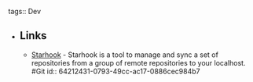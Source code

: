 tags:: Dev

- ## Links
	- [Starhook](https://github.com/fatih/starhook) - Starhook is a tool to manage and sync a set of repositories from a group of remote repositories to your localhost. #Git
	  id:: 64212431-0793-49cc-ac17-0886cec984b7